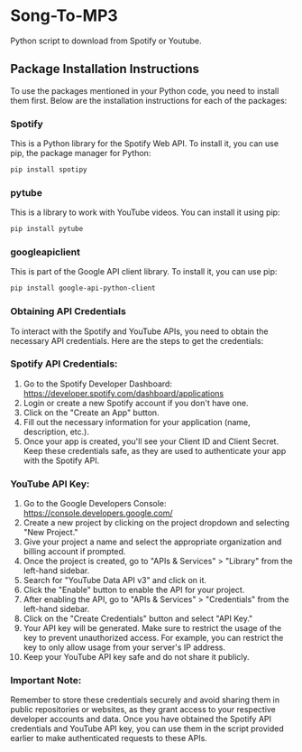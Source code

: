 # Song-To-MP3
Python script to download from Spotify or Youtube.

## Package Installation Instructions
To use the packages mentioned in your Python code, you need to install them first. Below are the installation instructions for each of the packages:

### Spotify
This is a Python library for the Spotify Web API. To install it, you can use pip, the package manager for Python:
```bash
pip install spotipy
```

### pytube
This is a library to work with YouTube videos. You can install it using pip:
```bash
pip install pytube
```

### googleapiclient
This is part of the Google API client library. To install it, you can use pip:
```bash
pip install google-api-python-client
```

### Obtaining API Credentials
To interact with the Spotify and YouTube APIs, you need to obtain the necessary API credentials. Here are the steps to get the credentials:

### Spotify API Credentials:
1. Go to the Spotify Developer Dashboard: https://developer.spotify.com/dashboard/applications
2. Login or create a new Spotify account if you don't have one.
3. Click on the "Create an App" button.
4. Fill out the necessary information for your application (name, description, etc.).
5. Once your app is created, you'll see your Client ID and Client Secret. Keep these credentials safe, as they are used to authenticate your app with the Spotify API.

### YouTube API Key:
1. Go to the Google Developers Console: https://console.developers.google.com/
2. Create a new project by clicking on the project dropdown and selecting "New Project."
3. Give your project a name and select the appropriate organization and billing account if prompted.
4. Once the project is created, go to "APIs & Services" > "Library" from the left-hand sidebar.
5. Search for "YouTube Data API v3" and click on it.
6. Click the "Enable" button to enable the API for your project.
7. After enabling the API, go to "APIs & Services" > "Credentials" from the left-hand sidebar.
8. Click on the "Create Credentials" button and select "API Key."
9. Your API key will be generated. Make sure to restrict the usage of the key to prevent unauthorized access. For example, you can restrict the key to only allow usage from your server's IP address.
10. Keep your YouTube API key safe and do not share it publicly.

### Important Note:
Remember to store these credentials securely and avoid sharing them in public repositories or websites, as they grant access to your respective developer accounts and data. Once you have obtained the Spotify API credentials and YouTube API key, you can use them in the script provided earlier to make authenticated requests to these APIs.
